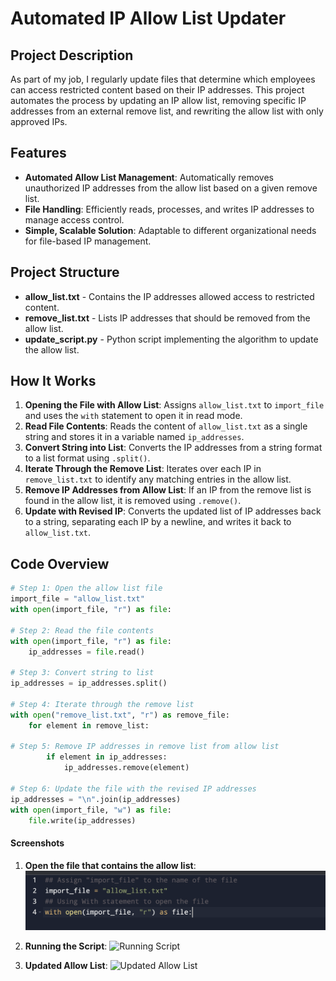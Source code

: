 # Automated IP Allow List Updater

## Project Description
As part of my job, I regularly update files that determine which employees can access restricted content based on their IP addresses. This project automates the process by updating an IP allow list, removing specific IP addresses from an external remove list, and rewriting the allow list with only approved IPs.

## Features
- **Automated Allow List Management**: Automatically removes unauthorized IP addresses from the allow list based on a given remove list.
- **File Handling**: Efficiently reads, processes, and writes IP addresses to manage access control.
- **Simple, Scalable Solution**: Adaptable to different organizational needs for file-based IP management.

## Project Structure
- **allow_list.txt** - Contains the IP addresses allowed access to restricted content.
- **remove_list.txt** - Lists IP addresses that should be removed from the allow list.
- **update_script.py** - Python script implementing the algorithm to update the allow list.

## How It Works
1. **Opening the File with Allow List**: Assigns `allow_list.txt` to `import_file` and uses the `with` statement to open it in read mode.
2. **Read File Contents**: Reads the content of `allow_list.txt` as a single string and stores it in a variable named `ip_addresses`.
3. **Convert String into List**: Converts the IP addresses from a string format to a list format using `.split()`.
4. **Iterate Through the Remove List**: Iterates over each IP in `remove_list.txt` to identify any matching entries in the allow list.
5. **Remove IP Addresses from Allow List**: If an IP from the remove list is found in the allow list, it is removed using `.remove()`.
6. **Update with Revised IP**: Converts the updated list of IP addresses back to a string, separating each IP by a newline, and writes it back to `allow_list.txt`.

## Code Overview
```python
# Step 1: Open the allow list file
import_file = "allow_list.txt"
with open(import_file, "r") as file:

# Step 2: Read the file contents
with open(import_file, "r") as file:
    ip_addresses = file.read()

# Step 3: Convert string to list
ip_addresses = ip_addresses.split()

# Step 4: Iterate through the remove list
with open("remove_list.txt", "r") as remove_file:
    for element in remove_list:
        
# Step 5: Remove IP addresses in remove list from allow list
        if element in ip_addresses:
            ip_addresses.remove(element)

# Step 6: Update the file with the revised IP addresses
ip_addresses = "\n".join(ip_addresses)
with open(import_file, "w") as file:
    file.write(ip_addresses)
```


#### Screenshots
1. **Open the  file that contains the allow list**:
   ![Open the fi le that contains the allow list](Screenshots/Opening_File_with_Allow_List.png)

2. **Running the Script**:
   ![Running Script](screenshots/running_script.png)

3. **Updated Allow List**:
   ![Updated Allow List](screenshots/updated_allow_list.png)

